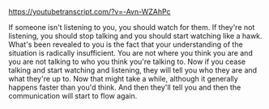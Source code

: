 https://youtubetranscript.com/?v=-Avn-WZAhPc

 If someone isn't listening to you, you should watch for them. If they're not listening, you should stop talking and you should start watching like a hawk. What's been revealed to you is the fact that your understanding of the situation is radically insufficient. You are not where you think you are and you are not talking to who you think you're talking to. Now if you cease talking and start watching and listening, they will tell you who they are and what they're up to. Now that might take a while, although it generally happens faster than you'd think. And then they'll tell you and then the communication will start to flow again.